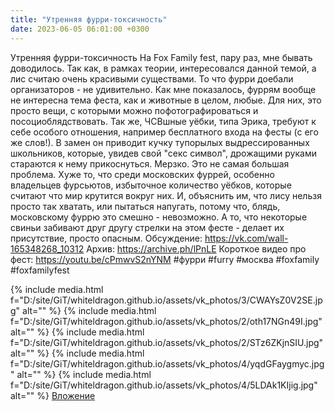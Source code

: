 ```yaml
---
title: "Утренняя фурри-токсичность"
date: 2023-06-05 06:01:00 +0300
---
```


Утренняя фурри-токсичность
На Fox Family fest, пару раз, мне бывать доводилось. Так как, в рамках теории, интересовался данной темой, а лис считаю очень красивыми существами.
То что фурри доебали организаторов - не удивительно. Как мне показалось, фуррям вообще не интересна тема феста, как и животные в целом, любые. Для них, это просто вещи, с которыми можно пофотографироваться и посоциоблядствовать. Так же, ЧСВшные уёбки, типа Эрика, требуют к себе особого отношения, например бесплатного входа на фесты (с его же слов!). В замен он приводит кучку тупорылых выдрессированных школьников, которые, увидев свой "секс символ", дрожащими руками стараются к нему прикоснуться. Мерзко.
Это не самая большая проблема. Хуже то, что среди московских фуррей, особенно владельцев фурсьютов, избыточное количество уёбков, которые считают что мир крутится вокруг них. И, объяснить им, что лису нельзя просто так хватать, или пытаться напугать, потому что, блядь, московскому фуррю это смешно - невозможно.
А то, что некоторые свиньи забивают друг другу стрелки на этом фесте - делает их присутствие, просто опасным.
Обсуждение: https://vk.com/wall-165348268_10312
Архив: https://archive.ph/lPnLE
Короткое видео про фест: https://youtu.be/cPmwvS2nYNM
#фурри #furry #москва #foxfamily #foxfamilyfest


{% include media.html f="D:/site/GiT/whiteldragon.github.io/assets/vk_photos/3/CWAYsZ0V2SE.jpg" alt="" %}
{% include media.html f="D:/site/GiT/whiteldragon.github.io/assets/vk_photos/2/oth17NGn49I.jpg" alt="" %}
{% include media.html f="D:/site/GiT/whiteldragon.github.io/assets/vk_photos/2/STz6ZKjnSIU.jpg" alt="" %}
{% include media.html f="D:/site/GiT/whiteldragon.github.io/assets/vk_photos/4/yqdGFaygmyc.jpg" alt="" %}
{% include media.html f="D:/site/GiT/whiteldragon.github.io/assets/vk_photos/4/5LDAk1KIjig.jpg" alt="" %}
[Вложение](https://vk.com/video41076938_456239628)
